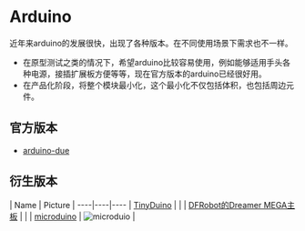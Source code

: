 # Arduino

近年来arduino的发展很快，出现了各种版本。在不同使用场景下需求也不一样。

* 在原型测试之类的情况下，希望arduino比较容易使用，例如能够适用手头各种电源，接插扩展板方便等等，现在官方版本的arduino已经很好用。
* 在产品化阶段，将整个模块最小化，这个最小化不仅包括体积，也包括周边元件。

## 官方版本

* [arduino-due](arduino-due.html)

## 衍生版本

| Name | Picture |
----|----|----
| [TinyDuino](tinyduino.html) | |
| [DFRobot的Dreamer MEGA主板](dfrobot-dreamer-mega.html) | |
| [microduino](microduino.html) | ![microduio](http://ww2.sinaimg.cn/thumbnail/a74e55b4jw1e0jwtffzdaj.jpg) |
